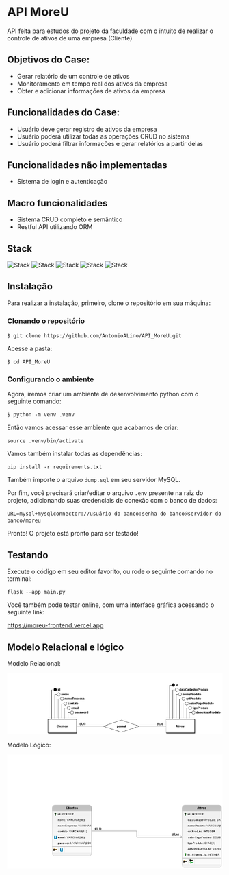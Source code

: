 # API MoreU

API feita para estudos do projeto da faculdade com o intuito de realizar o controle de ativos de uma empresa (Cliente)

## Objetivos do Case:

- Gerar relatório de um controle de ativos
- Monitoramento em tempo real dos ativos da empresa
- Obter e adicionar informações de ativos da empresa 

## Funcionalidades do Case:

- Usuário deve gerar registro de ativos da empresa
- Usuário poderá utilizar todas as operações CRUD no sistema
- Usuário poderá filtrar informações e gerar relatórios a partir delas

## Funcionalidades não implementadas

- Sistema de login e autenticação

## Macro funcionalidades

- Sistema CRUD completo e semântico 
- Restful API utilizando ORM 

## Stack

![Stack](https://img.shields.io/badge/python-f7d44c?logo=python&logoColor=2f6592&style=for-the-badge) ![Stack](https://img.shields.io/badge/Flask-black?logo=flask&logoColor=white&style=for-the-badge) ![Stack](https://img.shields.io/badge/sqlachemy-d31c00?logo=sqlalchemy&logoColor=white&style=for-the-badge)  ![Stack](https://img.shields.io/badge/mysql-5a839c?logo=mysql&logoColor=white&style=for-the-badge) ![Stack](https://img.shields.io/badge/git-e05d44?logo=git&logoColor=white&style=for-the-badge)



## Instalação

Para realizar a instalação, primeiro, clone o repositório em sua máquina:

### Clonando o repositório

```
$ git clone https://github.com/AntonioALino/API_MoreU.git

```

Acesse a pasta:

```
$ cd API_MoreU
```

### Configurando o ambiente

Agora, iremos criar um ambiente de desenvolvimento python com o seguinte comando:

```
$ python -m venv .venv

```

Então vamos acessar esse ambiente que acabamos de criar:

```
source .venv/bin/activate
```

Vamos também instalar todas as dependências:

```
pip install -r requirements.txt

```

Também importe o arquivo ```dump.sql``` em seu servidor MySQL.


Por fim, você precisará criar/editar o arquivo ```.env``` presente na raiz do projeto, adicionando suas credenciais de conexão com o banco de dados:

```env
URL=mysql+mysqlconnector://usuário do banco:senha do banco@servidor do banco/moreu
```

Pronto! O projeto está pronto para ser testado!


## Testando

Execute o código em seu editor favorito, ou rode o seguinte comando no terminal:

```
flask --app main.py
```

Você também pode testar online, com uma interface gráfica acessando o seguinte link:

https://moreu-frontend.vercel.app


## Modelo Relacional e lógico


Modelo Relacional:

![Modelo Relacional](docs/relational_model.png)


Modelo Lógico:

![Modelo Relacional](docs/logic_model.png)
